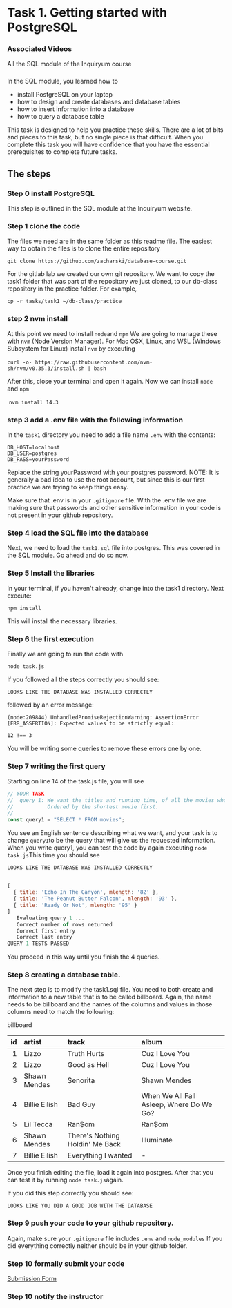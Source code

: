 # Task 1. Getting started with PostgreSQL

### Associated Videos

All the SQL module of the Inquiryum course

###

In the SQL module, you learned how to

- install PostgreSQL on your laptop
- how to design and create databases and database tables
- how to insert information into a database
- how to query a database table

This task is designed to help you practice these skills. There are a lot of bits and pieces to this task, but no single piece is that difficult. When you complete this task you will have confidence that you have the essential prerequisites to complete future tasks.

## The steps

### Step 0 install PostgreSQL

This step is outlined in the SQL module at the Inquiryum website.

### Step 1 clone the code

The files we need are in the same folder as this readme file. The easiest way to obtain the files is to clone the entire repository

`git clone https://github.com/zacharski/database-course.git`

For the gitlab lab we created our own git repository. We want to copy the task1 folder that was part of the repository we just cloned, to our db-class repository in the practice folder. For example,

`cp -r tasks/task1 ~/db-class/practice`

### step 2 nvm install

At this point we need to install `node`and `npm` We are going to manage these with `nvm` (Node Version Manager). For Mac OSX, Linux, and WSL (Windows Subsystem for Linux) install `nvm` by executing

​ `curl -o- https://raw.githubusercontent.com/nvm-sh/nvm/v0.35.3/install.sh | bash`

After this, close your terminal and open it again. Now we can install `node` and `npm`

​ `nvm install 14.3`

### step 3 add a .env file with the following information

In the `task1` directory you need to add a file name `.env` with the contents:

```
DB_HOST=localhost
DB_USER=postgres
DB_PASS=yourPassword
```

Replace the string yourPassword with your postgres password. NOTE: It is generally a bad idea to use the root account, but since this is our first practice we are trying to keep things easy.

Make sure that .env is in your `.gitignore` file. With the .env file we are making sure that passwords and other sensitive information in your code is not present in your github repository.

### Step 4 load the SQL file into the database

Next, we need to load the `task1.sql` file into postgres. This was covered in the SQL module. Go ahead and do so now.

### Step 5 Install the libraries

In your terminal, if you haven't already, change into the task1 directory. Next execute:

`npm install`

This will install the necessary libraries.

### Step 6 the first execution

Finally we are going to run the code with

`node task.js`

If you followed all the steps correctly you should see:

`LOOKS LIKE THE DATABASE WAS INSTALLED CORRECTLY`

followed by an error message:

`(node:209844) UnhandledPromiseRejectionWarning: AssertionError [ERR_ASSERTION]: Expected values to be strictly equal:`

`12 !== 3`

You will be writing some queries to remove these errors one by one.

### Step 7 writing the first query

Starting on line 14 of the task.js file, you will see

```javascript
// YOUR TASK
//  query 1: We want the titles and running time, of all the movies whose running time is less than 100 minutes.
//           Ordered by the shortest movie first.
//
const query1 = "SELECT * FROM movies";
```

You see an English sentence describing what we want, and your task is to change `query1`to be the query that will give us the requested information. When you write query1, you can test the code by again executing `node task.js`This time you should see

```javascript
LOOKS LIKE THE DATABASE WAS INSTALLED CORRECTLY


[
  { title: 'Echo In The Canyon', mlength: '82' },
  { title: 'The Peanut Butter Falcon', mlength: '93' },
  { title: 'Ready Or Not', mlength: '95' }
]
   Evaluating query 1 ...
   Correct number of rows returned
   Correct first entry
   Correct last entry
QUERY 1 TESTS PASSED
```

You proceed in this way until you finish the 4 queries.

### Step 8 creating a database table.

The next step is to modify the task1.sql file. You need to both create and information to a new table that is to be called billboard. Again, the name needs to be billboard and the names of the columns and values in those columns need to match the following:

billboard

|  id | artist        | track                           | album                                    |
| --: | :------------ | :------------------------------ | :--------------------------------------- |
|   1 | Lizzo         | Truth Hurts                     | Cuz I Love You                           |
|   2 | Lizzo         | Good as Hell                    | Cuz I Love You                           |
|   3 | Shawn Mendes  | Senorita                        | Shawn Mendes                             |
|   4 | Billie Eilish | Bad Guy                         | When We All Fall Asleep, Where Do We Go? |
|   5 | Lil Tecca     | Ran\$om                         | Ran\$om                                  |
|   6 | Shawn Mendes  | There's Nothing Holdin' Me Back | Illuminate                               |
|   7 | Billie Eilish | Everything I wanted             | -                                        |

Once you finish editing the file, load it again into postgres. After that you can test it by running `node task.js`again.

If you did this step correctly you should see:

`LOOKS LIKE YOU DID A GOOD JOB WITH THE DATABASE`

### Step 9 push your code to your github repository.

Again, make sure your `.gitignore` file includes `.env` and `node_modules` If you did everything correctly neither should be in your github folder.

### Step 10 formally submit your code

[Submission Form](https://forms.gle/Wymwd7ZoTvMs3vYL7)

### Step 10 notify the instructor
